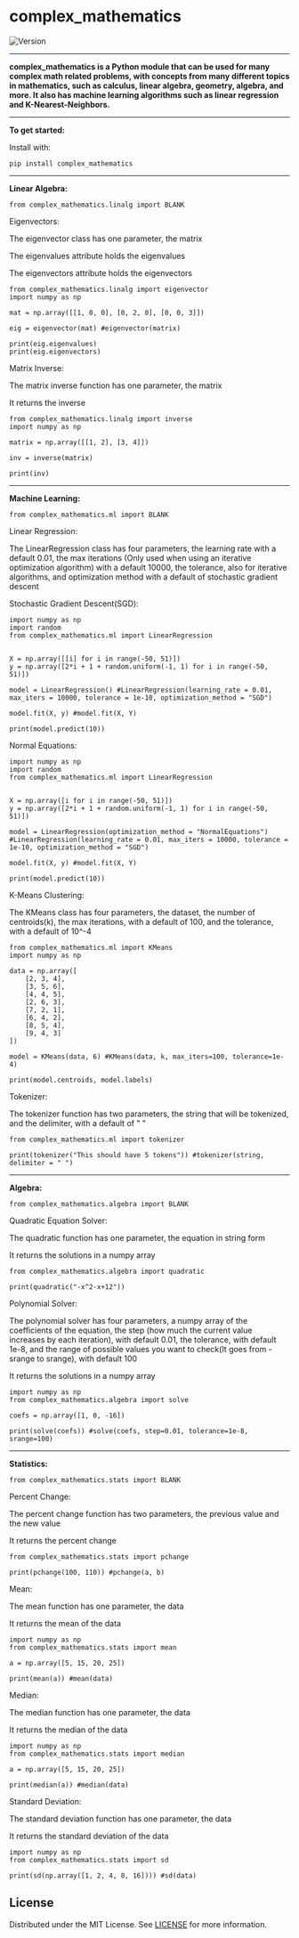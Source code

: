 # complex_mathematics

![Version](https://img.shields.io/badge/version-3.9.5-blue)

---

**complex_mathematics is a Python module that can be used for many complex math related problems, with concepts from many different topics in mathematics, such as calculus, linear algebra, geometry, algebra, and more. It also has machine learning algorithms such as linear regression and K-Nearest-Neighbors.**

---

**To get started:**

Install with:

`pip install complex_mathematics`

---

**Linear Algebra:**

`from complex_mathematics.linalg import BLANK`

Eigenvectors:

The eigenvector class has one parameter, the matrix

The eigenvalues attribute holds the eigenvalues

The eigenvectors attribute holds the eigenvectors

```
from complex_mathematics.linalg import eigenvector
import numpy as np

mat = np.array([[1, 0, 0], [0, 2, 0], [0, 0, 3]])

eig = eigenvector(mat) #eigenvector(matrix)

print(eig.eigenvalues)
print(eig.eigenvectors)
```

Matrix Inverse:

The matrix inverse function has one parameter, the matrix

It returns the inverse

```
from complex_mathematics.linalg import inverse
import numpy as np

matrix = np.array([[1, 2], [3, 4]])

inv = inverse(matrix)

print(inv)
```

---

**Machine Learning:**

`from complex_mathematics.ml import BLANK`

Linear Regression:

The LinearRegression class has four parameters, the learning rate with a default 0.01, the max iterations (Only used when using an iterative optimization algorithm) with a default 10000, the tolerance, also for iterative algorithms, and optimization method with a default of stochastic gradient descent

Stochastic Gradient Descent(SGD):

```
import numpy as np
import random
from complex_mathematics.ml import LinearRegression
    

X = np.array([[i] for i in range(-50, 51)])
y = np.array([2*i + 1 + random.uniform(-1, 1) for i in range(-50, 51)])

model = LinearRegression() #LinearRegression(learning_rate = 0.01, max_iters = 10000, tolerance = 1e-10, optimization_method = "SGD")

model.fit(X, y) #model.fit(X, Y)

print(model.predict(10))
```

Normal Equations:

```
import numpy as np
import random
from complex_mathematics.ml import LinearRegression
    

X = np.array([i for i in range(-50, 51)])
y = np.array([2*i + 1 + random.uniform(-1, 1) for i in range(-50, 51)])

model = LinearRegression(optimization_method = "NormalEquations") #LinearRegression(learning_rate = 0.01, max_iters = 10000, tolerance = 1e-10, optimization_method = "SGD")

model.fit(X, y) #model.fit(X, Y)

print(model.predict(10))
```

K-Means Clustering:

The KMeans class has four parameters, the dataset, the number of centroids(k), the max iterations, with a default of 100, and the tolerance, with a default of 10^-4

```
from complex_mathematics.ml import KMeans
import numpy as np

data = np.array([
    [2, 3, 4],
    [3, 5, 6],
    [4, 4, 5],
    [2, 6, 3],
    [7, 2, 1],
    [6, 4, 2],
    [8, 5, 4],
    [9, 4, 3]
])

model = KMeans(data, 6) #KMeans(data, k, max_iters=100, tolerance=1e-4)

print(model.centroids, model.labels)
```

Tokenizer:

The tokenizer function has two parameters, the string that will be tokenized, and the delimiter, with a default of " "

```
from complex_mathematics.ml import tokenizer

print(tokenizer("This should have 5 tokens")) #tokenizer(string, delimiter = " ")
```

---

**Algebra:**

`from complex_mathematics.algebra import BLANK`

Quadratic Equation Solver:

The quadratic function has one parameter, the equation in string form

It returns the solutions in a numpy array

```
from complex_mathematics.algebra import quadratic

print(quadratic("-x^2-x+12"))
```

Polynomial Solver:

The polynomial solver has four parameters, a numpy array of the coefficients of the equation, the step (how much the current value increases by each iteration), with default 0.01, the tolerance, with default 1e-8, and the range of possible values you want to check(It goes from -srange to srange), with default 100

It returns the solutions in a numpy array

```
import numpy as np
from complex_mathematics.algebra import solve

coefs = np.array([1, 0, -16])

print(solve(coefs)) #solve(coefs, step=0.01, tolerance=1e-8, srange=100)
```

---

**Statistics:**

`from complex_mathematics.stats import BLANK`

Percent Change:

The percent change function has two parameters, the previous value and the new value

It returns the percent change

```
from complex_mathematics.stats import pchange

print(pchange(100, 110)) #pchange(a, b)
```

Mean:

The mean function has one parameter, the data

It returns the mean of the data

```
import numpy as np
from complex_mathematics.stats import mean

a = np.array([5, 15, 20, 25])

print(mean(a)) #mean(data)
```

Median:

The median function has one parameter, the data

It returns the median of the data

```
import numpy as np
from complex_mathematics.stats import median

a = np.array([5, 15, 20, 25])

print(median(a)) #median(data)
```

Standard Deviation:

The standard deviation function has one parameter, the data

It returns the standard deviation of the data

```
import numpy as np
from complex_mathematics.stats import sd

print(sd(np.array([1, 2, 4, 8, 16]))) #sd(data)
```

<!-- LICENSE -->
## License

Distributed under the MIT License. See [LICENSE](https://github.com/Arnav-MaIhotra/complex_mathematics/blob/main/LICENSE) for more information.
